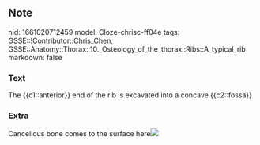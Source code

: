 ## Note
nid: 1661020712459
model: Cloze-chrisc-ff04e
tags: GSSE::!Contributor::Chris_Chen, GSSE::Anatomy::Thorax::10._Osteology_of_the_thorax::Ribs::A_typical_rib
markdown: false

### Text
<div class='toggle'>
  The {{c1::anterior}} end of the rib is excavated into a concave
  {{c2::fossa}}
</div>

### Extra
<p class="" id="9ce5dee8-f9f5-4892-9f12-d5b7f302a81e">Cancellous
bone comes to the surface here<img src= 
"paste-5d3bb176b25801d36004d1e188f2133d7d0279fb.png">
